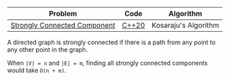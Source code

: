 | Problem                                                              |         Code          |      Algorithm       |
| -------------------------------------------------------------------- | :-------------------: | :------------------: |
| [Strongly Connected Component](https://www.acmicpc.net/problem/2150) | [C++20](solution.cpp) | Kosaraju's Algorithm |

A directed graph is strongly connected if there is a path from any point to any other point in the graph.

When `|V| = n` and `|E| = m`, finding all strongly connected components would take `O(n + m)`.
